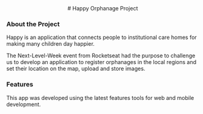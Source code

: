 <div align="center"># Happy Orphanage Project</div>


### About the Project

Happy is an application that connects people to institutional care homes for making many children day happier.

The Next-Level-Week event from Rocketseat had the purpose to challenge us to develop an application to register orphanages in the local regions and set their location on the map, upload and store images.

### Features

This app was developed using the latest features tools for web and mobile development.
